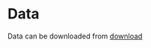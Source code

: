 # Data
Data can be downloaded from [download](https://cloud.informatik.uni-halle.de/s/55cFgjxSDByiaK9)

